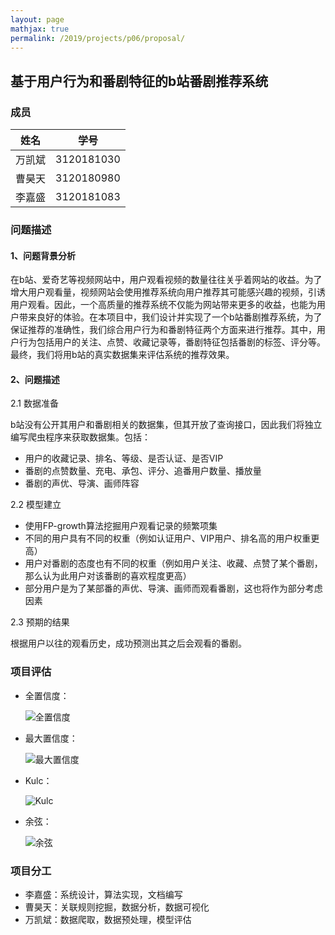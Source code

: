 ```yaml
---
layout: page
mathjax: true
permalink: /2019/projects/p06/proposal/
---
```


## 基于用户行为和番剧特征的b站番剧推荐系统

### 成员

|  姓名  |    学号    |
| :----: | :--------: |
| 万凯斌 | 3120181030 |
| 曹昊天 | 3120180980 |
| 李嘉盛 | 3120181083 |




### 问题描述

#### 1、问题背景分析

在b站、爱奇艺等视频网站中，用户观看视频的数量往往关乎着网站的收益。为了增大用户观看量，视频网站会使用推荐系统向用户推荐其可能感兴趣的视频，引诱用户观看。因此，一个高质量的推荐系统不仅能为网站带来更多的收益，也能为用户带来良好的体验。在本项目中，我们设计并实现了一个b站番剧推荐系统，为了保证推荐的准确性，我们综合用户行为和番剧特征两个方面来进行推荐。其中，用户行为包括用户的关注、点赞、收藏记录等，番剧特征包括番剧的标签、评分等。最终，我们将用b站的真实数据集来评估系统的推荐效果。

#### 2、问题描述

2.1 数据准备

b站没有公开其用户和番剧相关的数据集，但其开放了查询接口，因此我们将独立编写爬虫程序来获取数据集。包括：

- 用户的收藏记录、排名、等级、是否认证、是否VIP
- 番剧的点赞数量、充电、承包、评分、追番用户数量、播放量
- 番剧的声优、导演、画师阵容

2.2 模型建立

- 使用FP-growth算法挖掘用户观看记录的频繁项集
- 不同的用户具有不同的权重（例如认证用户、VIP用户、排名高的用户权重更高）
- 用户对番剧的态度也有不同的权重（例如用户关注、收藏、点赞了某个番剧，那么认为此用户对该番剧的喜欢程度更高）
- 部分用户是为了某部番的声优、导演、画师而观看番剧，这也将作为部分考虑因素

2.3 预期的结果

根据用户以往的观看历史，成功预测出其之后会观看的番剧。

### 项目评估

- 全置信度：

  ![全置信度](<https://raw.githubusercontent.com/JachinLi/bitdm.github.io/dev/2019/projects/P06/%E5%85%A8%E7%BD%AE%E4%BF%A1%E5%BA%A6.bmp>)

- 最大置信度：

  ![最大置信度](<https://raw.githubusercontent.com/JachinLi/bitdm.github.io/dev/2019/projects/P06/%E6%9C%80%E5%A4%A7%E7%BD%AE%E4%BF%A1%E5%BA%A6.bmp>)

- Kulc：

  ![Kulc](https://raw.githubusercontent.com/JachinLi/bitdm.github.io/dev/2019/projects/P06/Kulc.bmp)

- 余弦：

  ![余弦](<https://raw.githubusercontent.com/JachinLi/bitdm.github.io/dev/2019/projects/P06/%E4%BD%99%E5%BC%A6.bmp>)

### 项目分工

- 李嘉盛：系统设计，算法实现，文档编写
- 曹昊天：关联规则挖掘，数据分析，数据可视化
- 万凯斌：数据爬取，数据预处理，模型评估

